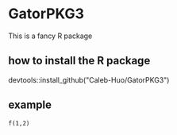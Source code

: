 # GatorPKG3
This is a fancy R package

## how to install the R package
devtools::install_github("Caleb-Huo/GatorPKG3")

## example
```
f(1,2)
```
